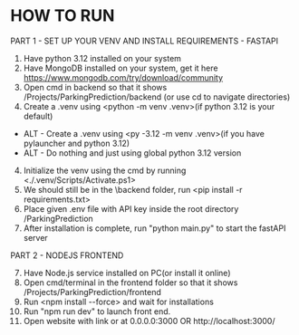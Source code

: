 # HOW TO RUN

PART 1 - SET UP YOUR VENV AND INSTALL REQUIREMENTS - FASTAPI

1. Have python 3.12 installed on your system
2. Have MongoDB installed on your system, get it here https://www.mongodb.com/try/download/community
3. Open cmd in backend so that it shows /Projects/ParkingPrediction/backend (or use cd to navigate directories)
4. Create a .venv using <python -m venv .venv>(if python 3.12 is your default)
- ALT - Create a .venv using <py -3.12 -m venv .venv>(if you have pylauncher and python 3.12)
- ALT - Do nothing and just using global python 3.12 version
4. Initialize the venv using the cmd by running <./.venv/Scripts/Activate.ps1>
5. We should still be in the \backend folder, run <pip install -r requirements.txt>
6. Place given .env file with API key inside the root directory /ParkingPrediction
7. After installation is complete, run "python main.py" to start the fastAPI server

PART 2 - NODEJS FRONTEND

7. Have Node.js service installed on PC(or install it online)
8. Open cmd/terminal in the frontend folder so that it shows /Projects/ParkingPrediction/frontend
9. Run <npm install --force> and wait for installations
10. Run "npm run dev" to launch front end.
10. Open website with link or at 0.0.0.0:3000 OR http://localhost:3000/
